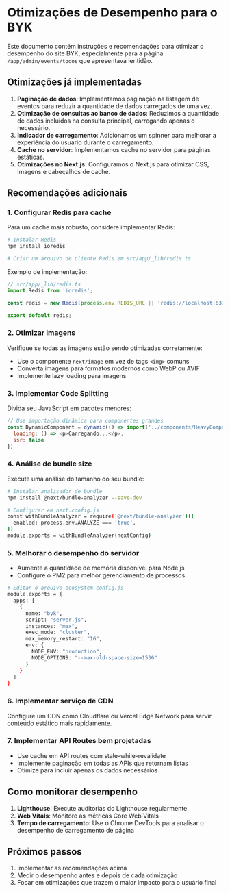 # Otimizações de Desempenho para o BYK

Este documento contém instruções e recomendações para otimizar o desempenho do site BYK, especialmente para a página `/app/admin/events/todos` que apresentava lentidão.

## Otimizações já implementadas

1. **Paginação de dados**: Implementamos paginação na listagem de eventos para reduzir a quantidade de dados carregados de uma vez.
2. **Otimização de consultas ao banco de dados**: Reduzimos a quantidade de dados incluídos na consulta principal, carregando apenas o necessário.
3. **Indicador de carregamento**: Adicionamos um spinner para melhorar a experiência do usuário durante o carregamento.
4. **Cache no servidor**: Implementamos cache no servidor para páginas estáticas.
5. **Otimizações no Next.js**: Configuramos o Next.js para otimizar CSS, imagens e cabeçalhos de cache.

## Recomendações adicionais

### 1. Configurar Redis para cache

Para um cache mais robusto, considere implementar Redis:

```bash
# Instalar Redis
npm install ioredis

# Criar um arquivo de cliente Redis em src/app/_lib/redis.ts
```

Exemplo de implementação:

```typescript
// src/app/_lib/redis.ts
import Redis from 'ioredis';

const redis = new Redis(process.env.REDIS_URL || 'redis://localhost:6379');

export default redis;
```

### 2. Otimizar imagens

Verifique se todas as imagens estão sendo otimizadas corretamente:

- Use o componente `next/image` em vez de tags `<img>` comuns
- Converta imagens para formatos modernos como WebP ou AVIF
- Implemente lazy loading para imagens

### 3. Implementar Code Splitting

Divida seu JavaScript em pacotes menores:

```js
// Use importação dinâmica para componentes grandes
const DynamicComponent = dynamic(() => import('../components/HeavyComponent'), {
  loading: () => <p>Carregando...</p>,
  ssr: false
})
```

### 4. Análise de bundle size

Execute uma análise do tamanho do seu bundle:

```bash
# Instalar analisador de bundle
npm install @next/bundle-analyzer --save-dev

# Configurar em next.config.js
const withBundleAnalyzer = require('@next/bundle-analyzer')({
  enabled: process.env.ANALYZE === 'true',
})
module.exports = withBundleAnalyzer(nextConfig)
```

### 5. Melhorar o desempenho do servidor

- Aumente a quantidade de memória disponível para Node.js 
- Configure o PM2 para melhor gerenciamento de processos

```bash
# Editar o arquivo ecosystem.config.js
module.exports = {
  apps: [
    {
      name: "byk",
      script: "server.js",
      instances: "max",
      exec_mode: "cluster",
      max_memory_restart: "1G",
      env: {
        NODE_ENV: "production",
        NODE_OPTIONS: "--max-old-space-size=1536"
      }
    }
  ]
}
```

### 6. Implementar serviço de CDN

Configure um CDN como Cloudflare ou Vercel Edge Network para servir conteúdo estático mais rapidamente.

### 7. Implementar API Routes bem projetadas

- Use cache em API routes com stale-while-revalidate
- Implemente paginação em todas as APIs que retornam listas
- Otimize para incluir apenas os dados necessários

## Como monitorar desempenho

1. **Lighthouse**: Execute auditorias do Lighthouse regularmente
2. **Web Vitals**: Monitore as métricas Core Web Vitals
3. **Tempo de carregamento**: Use o Chrome DevTools para analisar o desempenho de carregamento de página

## Próximos passos

1. Implementar as recomendações acima
2. Medir o desempenho antes e depois de cada otimização
3. Focar em otimizações que trazem o maior impacto para o usuário final 
